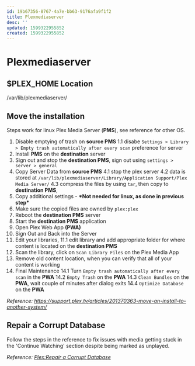 ```yaml
---
id: 19b67356-8767-4a7e-bb63-9176afa9f1f2
title: Plexmediaserver
desc: ''
updated: 1599322955852
created: 1599322955852
---
```


# Plexmediaserver

## $PLEX_HOME Location
/var/lib/plexmediaserver/

## Move the installation
Steps work for linux Plex Media Server (**PMS**), see reference for other OS.
1. Disable emptying of trash on **source PMS**
  1.1 disabe `Settings > Library > Empty trash automatically after every scan` preference for server
2. Install **PMS** on the **destination** server
3. Sign out and stop the **destination PMS**, sign out using `settings > server > general`
4. Copy Server Data from **source PMS**
  4.1 stop the plex server
  4.2 data is stored at `/var/lib/plexmediaserver/Library/Application Support/Plex Media Server/`
  4.3 compress the files by using `tar`, then copy to **destination PMS**, 
5. Copy additional settings - **\*Not needed for linux, as done in previous step\***
6. Make sure the copied files are owned by `plex:plex`
7. Reboot the **destination PMS** server
8. Start the **destination PMS** application
9. Open Plex Web App **(PWA)**
10. Sign Out and Back into the Server
11. Edit your libraries, 
  11.1 edit library and add appropriate folder for where content is located on the **destination PMS**
12. Scan the library, click on `Scan Library Files` on the Plex Media App
13. Remove old content location, when you can verify that all of your content is working
14. Final Maintenance
  14.1 Turn `Empty trash automatically after every scan` in the **PWA**
  14.2 `Empty Trash` on the **PWA**
  14.3 `Clean Bundles` on the **PWA**, wait couple of minutes after dialog exits
  14.4 `Optimize Database` on the **PWA**

_Reference: https://support.plex.tv/articles/201370363-move-an-install-to-another-system/_

## Repair a Corrupt Database
Follow the steps in the reference to fix issues with media getting stuck in the 'Continue Watching' section despite being marked as unplayed.

_Reference: [Plex:Repair a Corrupt Database](https://support.plex.tv/articles/201100678-repair-a-corrupt-database/?_ga=2.121149832.1231479726.1601827334-1128507795.1600200934)_